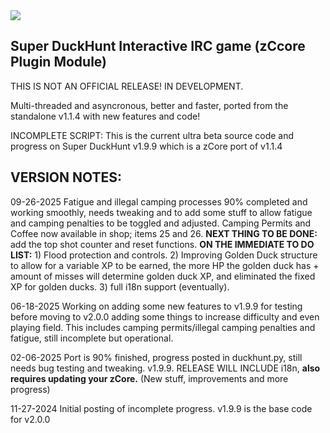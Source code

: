 <img src="https://m0de-60.github.io/web/super-duckhunt-new-logo.png">

<h2>Super DuckHunt Interactive IRC game (zCcore Plugin Module)</h2>

THIS IS NOT AN OFFICIAL RELEASE! IN DEVELOPMENT.

Multi-threaded and asyncronous, better and faster, ported from the standalone v1.1.4 with new features and code!

INCOMPLETE SCRIPT: This is the current ultra beta source code and progress on Super DuckHunt v1.9.9 which is a zCore port of v1.1.4

<H2>VERSION NOTES:</H2>

09-26-2025 Fatigue and illegal camping processes 90% completed and working smoothly, needs tweaking and to add some stuff to allow fatigue and camping penalties to be toggled and adjusted. Camping Permits and Coffee now available in shop; items 25 and 26. <b>NEXT THING TO BE DONE:</b> add the top shot counter and reset functions. <b>ON THE IMMEDIATE TO DO LIST:</b> 1) Flood protection and controls. 2) Improving Golden Duck structure to allow for a variable XP to be earned, the more HP the golden duck has + amount of misses will determine golden duck XP, and eliminated the fixed XP for golden ducks. 3) full i18n support (eventually).

06-18-2025 Working on adding some new features to v1.9.9 for testing before moving to v2.0.0 adding some things to increase difficulty and even playing field. This includes camping permits/illegal camping penalties and fatigue, still incomplete but operational.

02-06-2025 Port is 90% finished, progress posted in duckhunt.py, still needs bug testing and tweaking. v1.9.9. RELEASE WILL INCLUDE i18n, <b>also requires updating your zCore.</b> (New stuff, improvements and more progress)

11-27-2024 Initial posting of incomplete progress. v1.9.9 is the base code for v2.0.0
